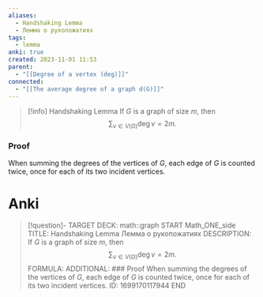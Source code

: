 ```yaml
---
aliases:
  - Handshaking Lemma
  - Лемма о рукопожатиях
tags:
  - lemma
anki: true
created: 2023-11-01 11:53
parent:
  - "[[Degree of a vertex (deg)]]"
connected:
  - "[[The average degree of a graph d(G)]]"
---
```


> [!info] Handshaking Lemma
> If $G$ is a graph of size $m$, then
> $$\sum_{v\in V(G)}\deg v=2m.$$

### Proof
When summing the degrees of the vertices of $G$, each edge of $G$ is counted twice, once for each of its two incident vertices.


# Anki
> [!question]-
TARGET DECK: math::graph
START
Math_ONE_side
TITLE: Handshaking Lemma
Лемма о рукопожатиях
DESCRIPTION: If $G$ is a graph of size $m$, then
$$\sum_{v\in V(G)}\deg v=2m.$$
FORMULA: 
ADDITIONAL: ### Proof
When summing the degrees of the vertices of $G$, each edge of $G$ is counted twice, once for each of its two incident vertices.
ID: 1699170117944
END










